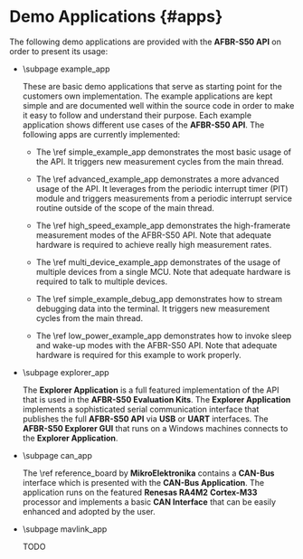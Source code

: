 # Demo Applications {#apps}

The following demo applications are provided with the **AFBR-S50 API** on order
to present its usage:

-   \subpage example_app

    These are basic demo applications that serve as starting point for the
    customers own implementation. The example applications are kept simple and
    are documented well within the source code in order to make it easy to
    follow and understand their purpose. Each example application shows
    different use cases of the **AFBR-S50 API**. The following apps are
    currently implemented:

    -   The \ref simple_example_app demonstrates the most basic usage of the
        API. It triggers new measurement cycles from the main thread.

    -   The \ref advanced_example_app demonstrates a more advanced usage of the
        API. It leverages from the periodic interrupt timer (PIT) module and
        triggers measurements from a periodic interrupt service routine outside
        of the scope of the main thread.

    -   The \ref high_speed_example_app demonstrates the high-framerate
        measurement modes of the AFBR-S50 API. Note that adequate hardware is
        required to achieve really high measurement rates.

    -   The \ref multi_device_example_app demonstrates of the usage of multiple
        devices from a single MCU. Note that adequate hardware is required to
        talk to multiple devices.

    -   The \ref simple_example_debug_app demonstrates how to stream debugging
 	data into the terminal. It triggers new measurement cycles from the main thread.

    -   The \ref low_power_example_app demonstrates how to invoke sleep and wake-up
	modes with the AFBR-S50 API. Note that adequate hardware is required for this
	example to work properly.

-   \subpage explorer_app

    The **Explorer Application** is a full featured implementation of the API
    that is used in the **AFBR-S50 Evaluation Kits**. The **Explorer
    Application** implements a sophisticated serial communication interface that
    publishes the full **AFBR-S50 API** via **USB** or **UART** interfaces. The
    **AFBR-S50 Explorer GUI** that runs on a Windows machines connects to the
    **Explorer Application**.

-   \subpage can_app

    The \ref reference_board by **MikroElektronika** contains a **CAN-Bus**
    interface which is presented with the **CAN-Bus Application**. The
    application runs on the featured **Renesas RA4M2** **Cortex-M33** processor
    and implements a basic **CAN Interface** that can be easily enhanced and
    adopted by the user.

-   \subpage mavlink_app

    TODO
